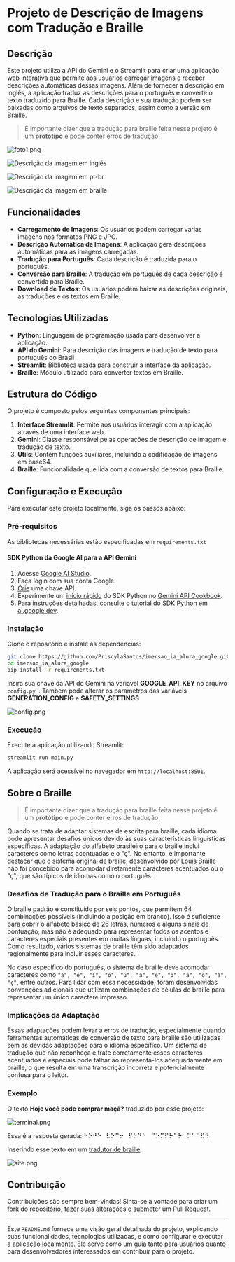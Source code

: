 # Projeto de Descrição de Imagens com Tradução e Braille

## Descrição

Este projeto utiliza a API do Gemini e o Streamlit para criar uma aplicação web interativa que permite aos usuários 
carregar imagens e receber descrições automáticas dessas imagens. Além de fornecer a descrição em inglês, a aplicação 
traduz as descrições para o português e converte o texto traduzido para Braille. Cada descrição e sua tradução podem ser
baixadas como arquivos de texto separados, assim como a versão em Braille.

> É importante dizer que a tradução para braille feita nesse projeto é um **protótipo** e pode conter erros de 
tradução.

![foto1.png](imagens%2Ffoto1.png)

![Descrição da imagem em inglês](imagens%2Ffoto2.png)

![Descrição da imagem em pt-br](imagens%2Ffoto3.png)

![Descrição da imagem em braille](imagens%2Ffoto4.png)


## Funcionalidades

- **Carregamento de Imagens**: Os usuários podem carregar várias imagens nos formatos PNG e JPG.
- **Descrição Automática de Imagens**: A aplicação gera descrições automáticas para as imagens carregadas.
- **Tradução para Português**: Cada descrição é traduzida para o português.
- **Conversão para Braille**: A tradução em português de cada descrição é convertida para Braille.
- **Download de Textos**: Os usuários podem baixar as descrições originais, as traduções e os textos em Braille.

## Tecnologias Utilizadas

- **Python**: Linguagem de programação usada para desenvolver a aplicação.
- **API do Gemini**: Para descrição das imagens e tradução de texto para português do Brasil
- **Streamlit**: Biblioteca usada para construir a interface da aplicação.
- **Braille**: Módulo utilizado para converter textos em Braille.

## Estrutura do Código

O projeto é composto pelos seguintes componentes principais:

1. **Interface Streamlit**: Permite aos usuários interagir com a aplicação através de uma interface web.
2. **Gemini**: Classe responsável pelas operações de descrição de imagem e tradução de texto.
3. **Utils**: Contém funções auxiliares, incluindo a codificação de imagens em base64.
4. **Braille**: Funcionalidade que lida com a conversão de textos para Braille.

## Configuração e Execução

Para executar este projeto localmente, siga os passos abaixo:

### Pré-requisitos

As bibliotecas necessárias estão especificadas em `requirements.txt`

#### SDK Python da Google AI para a API Gemini

1. Acesse [Google AI Studio](https://aistudio.google.com/).
2. Faça login com sua conta Google.
3. [Crie](https://aistudio.google.com/app/apikey) uma chave API.
4. Experimente um [início rápido](https://github.com/google-gemini/gemini-api-cookbook/blob/main/quickstarts/Prompting.ipynb) do SDK Python no [Gemini API Cookbook](https://github.com/google-gemini/gemini-api-cookbook/).
5. Para instruções detalhadas, consulte o 
[tutorial do SDK Python](https://ai.google.dev/tutorials/python_quickstart) em [ai.google.dev](https://ai.google.dev).


### Instalação

Clone o repositório e instale as dependências:

```bash
git clone https://github.com/PriscylaSantos/imersao_ia_alura_google.git
cd imersao_ia_alura_google
pip install -r requirements.txt
```

Insira sua chave da API do Gemini na variavel **GOOGLE_API_KEY** no arquivo `config.py `. Tambem pode alterar os parametros das variáveis **GENERATION_CONFIG** e **SAFETY_SETTINGS**

![config.png](imagens%2Fconfig.png)

### Execução

Execute a aplicação utilizando Streamlit:

```bash
streamlit run main.py
```

A aplicação será acessível no navegador em `http://localhost:8501`.

## Sobre o Braille

> É importante dizer que a tradução para braille feita nesse projeto é um **protótipo** e pode conter erros de 
tradução.

Quando se trata de adaptar sistemas de escrita para braille, cada idioma pode apresentar desafios únicos devido às suas 
características linguísticas específicas. A adaptação do alfabeto brasileiro para o braille inclui caracteres como letras 
acentuadas e o "ç". No entanto, é importante destacar que o sistema original de braille, desenvolvido por 
[Louis Braille](https://pt.wikipedia.org/wiki/Louis_Braille) não foi concebido para acomodar diretamente caracteres 
acentuados ou o "ç", que são típicos de idiomas como o português.

### Desafios de Tradução para o Braille em Português

O braille padrão é constituído por seis pontos, que permitem 64 combinações possíveis (incluindo a posição em branco). 
Isso é suficiente para cobrir o alfabeto básico de 26 letras, números e alguns sinais de pontuação, mas não é adequado 
para representar todos os acentos e caracteres especiais presentes em muitas línguas, incluindo o português. Como 
resultado, vários sistemas de braille têm sido adaptados regionalmente para incluir esses caracteres. 

No caso específico do português, o sistema de braille deve acomodar caracteres como `"á", "é", "í", "ó", "ú", "â", "ê", "ô", "ã", "õ", "à", "ç"`, 
entre outros. Para lidar com essa necessidade, foram desenvolvidas convenções adicionais que utilizam combinações de 
células de braille para representar um único caractere impresso. 

### Implicações da Adaptação

Essas adaptações podem levar a erros de tradução, especialmente quando ferramentas automáticas de conversão de texto 
para braille são utilizadas sem as devidas adaptações para o idioma específico. Um sistema de tradução que não reconheça 
e trate corretamente esses caracteres acentuados e especiais pode falhar ao representá-los adequadamente em braille, o 
que resulta em uma transcrição incorreta e potencialmente confusa para o leitor.

### Exemplo

O texto **Hoje você pode comprar maçã?** traduzido por esse projeto:

![terminal.png](imagens%2Fterminal.png)


Essa é a resposta gerada: ⠓⠕⠚⠑⠀⠧⠕⠉⠖⠀⠏⠕⠙⠑⠀⠉⠕⠍⠏⠗⠁⠗⠀⠍⠁⠉⠯⠹

Inserindo esse texto em um [tradutor de braille](https://symbl.cc/pt/tools/braille/):

![site.png](imagens%2Fsite.png)


## Contribuição

Contribuições são sempre bem-vindas! Sinta-se à vontade para criar um fork do repositório, fazer suas alterações e submeter um Pull Request.


---

Este `README.md` fornece uma visão geral detalhada do projeto, explicando suas funcionalidades, tecnologias utilizadas, e como configurar e executar a aplicação localmente. 
Ele serve como um guia tanto para usuários quanto para desenvolvedores interessados em contribuir para o projeto.
